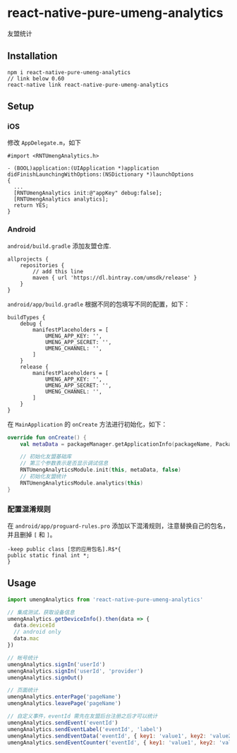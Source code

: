 # react-native-pure-umeng-analytics

友盟统计

## Installation

```
npm i react-native-pure-umeng-analytics
// link below 0.60
react-native link react-native-pure-umeng-analytics
```

## Setup

### iOS

修改 `AppDelegate.m`，如下

```oc
#import <RNTUmengAnalytics.h>

- (BOOL)application:(UIApplication *)application didFinishLaunchingWithOptions:(NSDictionary *)launchOptions
{
  ...
  [RNTUmengAnalytics init:@"appKey" debug:false];
  [RNTUmengAnalytics analytics];
  return YES;
}
```

### Android

`android/build.gradle` 添加友盟仓库.

```
allprojects {
    repositories {
        // add this line
        maven { url 'https://dl.bintray.com/umsdk/release' }
    }
}
```

`android/app/build.gradle` 根据不同的包填写不同的配置，如下：

```
buildTypes {
    debug {
        manifestPlaceholders = [
            UMENG_APP_KEY: '',
            UMENG_APP_SECRET: '',
            UMENG_CHANNEL: '',
        ]
    }
    release {
        manifestPlaceholders = [
            UMENG_APP_KEY: '',
            UMENG_APP_SECRET: '',
            UMENG_CHANNEL: '',
        ]
    }
}
```

在 `MainApplication` 的 `onCreate` 方法进行初始化，如下：

```kotlin
override fun onCreate() {
    val metaData = packageManager.getApplicationInfo(packageName, PackageManager.GET_META_DATA).metaData

    // 初始化友盟基础库
    // 第三个参数表示是否显示调试信息
    RNTUmengAnalyticsModule.init(this, metaData, false)
    // 初始化友盟统计
    RNTUmengAnalyticsModule.analytics(this)
}
```

### 配置混淆规则

在 `android/app/proguard-rules.pro` 添加以下混淆规则，注意替换自己的包名，并且删掉 `[` 和 `]`。

```
-keep public class [您的应用包名].R$*{
public static final int *;
}
```

## Usage

```js
import umengAnalytics from 'react-native-pure-umeng-analytics'

// 集成测试，获取设备信息
umengAnalytics.getDeviceInfo().then(data => {
  data.deviceId
  // android only
  data.mac
})

// 帐号统计
umengAnalytics.signIn('userId')
umengAnalytics.signIn('userId', 'provider')
umengAnalytics.signOut()

// 页面统计
umengAnalytics.enterPage('pageName')
umengAnalytics.leavePage('pageName')

// 自定义事件，eventId 需先在友盟后台注册之后才可以统计
umengAnalytics.sendEvent('eventId')
umengAnalytics.sendEventLabel('eventId', 'label')
umengAnalytics.sendEventData('eventId', { key1: 'value1', key2: 'value2' })
umengAnalytics.sendEventCounter('eventId', { key1: 'value1', key2: 'value2' }, 1)
```
